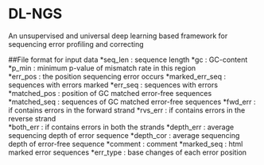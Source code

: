 # DL-NGS
An unsupervised and universal deep learning based framework for sequencing error profiling and correcting

##File format for input data
*seq_len           : sequence length
*gc                : GC-content
*p_min             : minimum p-value of mismatch rate in this region       
*err_pos           : the position sequencing error occurs
*marked_err_seq    : sequences with errors marked
*err_seq           : sequences with errors
*matched_pos       : position of GC matched error-free sequences
*matched_seq       : sequences of GC matched error-free sequences
*fwd_err           : if contains errors in the forward strand
*rvs_err           : if contains errors in the reverse strand   
*both_err          : if contains errors in both the strands
*depth_err         : average sequencing depth of error sequence
*depth_cor         : average sequencing depth of error-free sequence
*comment           : comment
*marked_seq        : html marked error sequences
*err_type          : base changes of each error position
